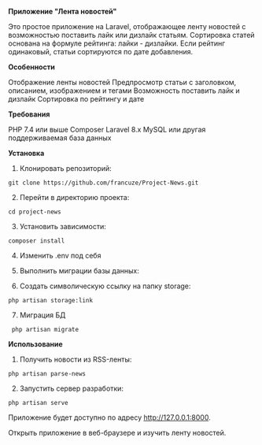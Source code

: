 **Приложение "Лента новостей"**

Это простое приложение на Laravel, отображающее ленту новостей с возможностью поставить лайк или дизлайк статьям. Сортировка статей основана на формуле рейтинга: лайки - дизлайки. Если рейтинг одинаковый, статьи сортируются по дате добавления.

**Особенности**

Отображение ленты новостей
Предпросмотр статьи с заголовком, описанием, изображением и тегами
Возможность поставить лайк и дизлайк
Сортировка по рейтингу и дате

**Требования**

PHP 7.4 или выше
Composer
Laravel 8.x
MySQL или другая поддерживаемая база данных

**Установка**

1) Клонировать репозиторий:

```
git clone https://github.com/francuze/Project-News.git
```

2) Перейти в директорию проекта:
```
cd project-news
```

3) Установить зависимости:
```
composer install
```

4) Изменить .env под себя

5) Выполнить миграции базы данных:

6) Создать символическую ссылку на папку storage:

```
php artisan storage:link
```

7) Миграция БД
```
 php artisan migrate
```

**Использование**

1) Получить новости из RSS-ленты:
```
php artisan parse-news
```
2) Запустить сервер разработки:

```
php artisan serve
```
Приложение будет доступно по адресу http://127.0.0.1:8000.

Открыть приложение в веб-браузере и изучить ленту новостей.

